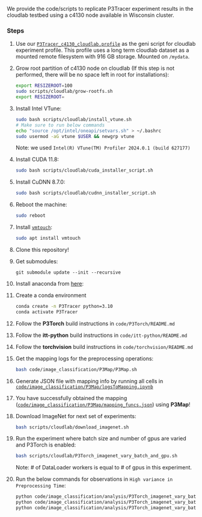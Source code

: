 We provide the code/scripts to replicate P3Tracer experiment results in the cloudlab testbed using a c4130 node available in Wisconsin cluster.

### Steps

1. Use our [`P3Tracer_c4130_cloudlab.profile`](P3Tracer_c4130_cloudlab.profile) as the geni script for cloudlab experiment profile. This profile uses a long term cloudlab dataset as a mounted remote filesystem with 916 GB storage. Mounted on `/mydata`.

2. Grow root partition of c4130 node on cloudlab (If this step is not performed, there will be no space left in root for installations):
    ```bash
    export RESIZEROOT=100
    sudo scripts/cloudlab/grow-rootfs.sh
    export RESIZEROOT=
    ```
3. Install Intel VTune:
    ```bash
    sudo bash scripts/cloudlab/install_vtune.sh
    # Make sure to run below commands 
    echo "source /opt/intel/oneapi/setvars.sh" > ~/.bashrc
    sudo usermod -aG vtune $USER && newgrp vtune
    ```
    Note: we used `Intel(R) VTune(TM) Profiler 2024.0.1 (build 627177)`
4. Install CUDA 11.8:
    ```bash
    sudo bash scripts/cloudlab/cuda_installer_script.sh
    ```
5. Install CuDNN 8.7.0:
    ```bash
    sudo bash scripts/cloudlab/cudnn_installer_script.sh
    ```
6. Reboot the machine:
    ```bash
    sudo reboot
    ```
7. Install [`vmtouch`](https://linux.die.net/man/8/vmtouch):
    ```bash
    sudo apt install vmtouch
    ```
8. Clone this repository!
9. Get submodules:

    ```git
    git submodule update --init --recursive
    ```
10. Install anaconda from [here](https://conda.io/projects/conda/en/latest/user-guide/install/linux.html): 
11. Create a conda environment
    ```bash
    conda create -n P3Tracer python=3.10
    conda activate P3Tracer
    ```
12. Follow the **P3Torch** build instructions in `code/P3Torch/README.md`
13. Follow the **itt-python** build instructions in `code/itt-python/README.md`
14. Follow the **torchvision** build instructions in `code/torchvision/README.md`
15. Get the mapping logs for the preprocessing operations:
    ```bash
    bash code/image_classification/P3Map/P3Map.sh
    ```
16. Generate JSON file with mapping info by running all cells in [`code/image_classification/P3Map/logsToMapping.ipynb`](code/image_classification/P3Map/logsToMapping.ipynb)
17. You have successfully obtained the mapping ([`code/image_classification/P3Map/mapping_funcs.json`](code/image_classification/P3Map/mapping_funcs.json)) using **P3Map**!
18. Download ImageNet for next set of experiments:
    ```bash
    bash scripts/cloudlab/download_imagenet.sh
    ```
19. Run the experiment where batch size and number of gpus are varied and P3Torch is enabled:
    ```bash
    bash scripts/cloudlab/P3Torch_imagenet_vary_batch_and_gpu.sh
    ```
    Note: # of DataLoader workers is equal to # of gpus in this experiment.
20. Run the below commands for observations in `High variance in Preprocessing Time`:
    ```bash
    python code/image_classification/analysis/P3Torch_imagenet_vary_batch_and_gpu/preprocessing_time_stats.py --remove_outliers
    python code/image_classification/analysis/P3Torch_imagenet_vary_batch_and_gpu/iqr_and_stddev_preprocessing_time_stats.py --remove_outliers
    python code/image_classification/analysis/P3Torch_imagenet_vary_batch_and_gpu/box_plot_preprocessing_time.py --remove_outliers
    ```